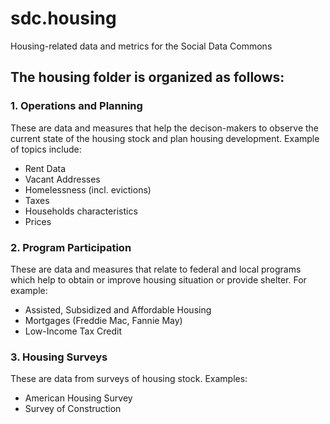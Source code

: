 # sdc.housing
Housing-related data and metrics for the Social Data Commons
## The housing folder is organized as follows:
### 1. Operations and Planning
These are data and measures that help the decison-makers to observe the current state of the housing stock and plan housing development. Example of topics include:
- Rent Data
- Vacant Addresses
- Homelessness (incl. evictions)
- Taxes
- Households characteristics
- Prices
### 2. Program Participation
These are data and measures that relate to federal and local programs which help to obtain or improve housing situation or provide shelter. For example:   
- Assisted, Subsidized and Affordable Housing
- Mortgages (Freddie Mac, Fannie May)
- Low-Income Tax Credit
### 3. Housing Surveys
These are data from surveys of housing stock. Examples:
- American Housing Survey
- Survey of Construction
